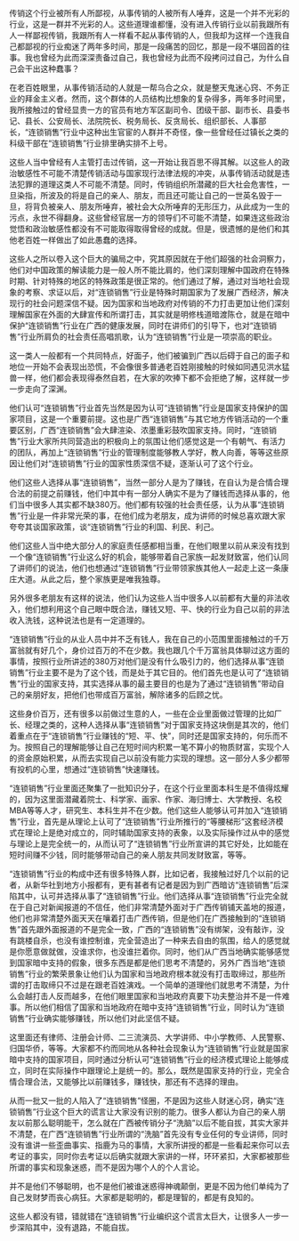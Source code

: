 传销这个行业被所有人所鄙视，从事传销的人被所有人唾弃，这是一个并不光彩的行业，这是一群并不光彩的人。这些道理谁都懂，没有进入传销行业以前我跟所有人一样鄙视传销，我跟所有人一样看不起从事传销的人，但我却为这样一个连我自己都鄙视的行业痴迷了两年多时间，那是一段痛苦的回忆，那是一段不堪回首的往事。我也曾经为此而深深责备过自己，我也曾经为此而不段拷问过自己，为什么自己会干出这种蠢事？

在老百姓眼里，从事传销活动的人就是一帮乌合之众，就是整天鬼迷心窍、不务正业的拜金主义者。然而，这个群体的人员结构比想象的复杂得多，两年多时间里，我所接触过的曾经显贵一方的官员有地方军区副司令、团级干部、副市长、县委书记、县长、公安局长、法院院长、税务局长、反贪局长、组织部长、人事部长，“连锁销售”行业中这种出生官宦的人群并不奇怪，像一些曾经任过镇长之类的科级干部在“连锁销售”行业排里确实排不上号。

这些人当中曾经有人主管打击过传销，这一开始让我百思不得其解。以这些人的政治敏感性不可能不清楚传销活动与国家现行法律法规的冲突，从事传销活动就是违法犯罪的道理这类人不可能不清楚。同时，传销组织所潜藏的巨大社会危害性，一旦染指，所波及的将是自己的亲人、朋友，而且还可能让自己的一世英名毁于一旦，将背负被亲人、朋友所唾弃，被社会大众所唾弃的无形压力，从此成为一生的污点，永世不得翻身。这些曾经官居一方的领导们不可能不清楚，如果连这些政治觉悟和政治敏感性都没有不可能取得取得曾经的成就。但是，很遗憾的是他们和其他老百姓一样做出了如此愚蠢的选择。

这些人之所以卷入这个巨大的骗局之中，究其原因就在于他们超强的社会洞察力，他们对中国政策的解读能力是一般人所不能比肩的，他们深刻理解中国政府在特殊时期、针对特殊的地区的特殊政策是很正常的。他们通过了解，通过对当地社会现象的考察、求证以后，对“连锁销售”行业是特殊时期国家为了发展广西经济，解决现行的社会问题深信不疑。因为国家和当地政府对传销的不力打击更加让他们深刻理解国家在外面的大肆宣传和所谓打击，其实就是明修栈道暗渡陈仓，就是在暗中保护“连锁销售”行业在广西的健康发展，同时在讲师们的引导下，也对“连锁销售”行业所肩负的社会责任高唱凯歌，认为“连锁销售”行业是一项崇高的职业。

这一类人一般都有一个共同特点，好面子，他们被骗到广西以后碍于自己的面子和地位一开始不会表现出恐慌，不会像很多普通老百姓刚接触的时候如同遇见洪水猛兽一样，他们都会表现得泰然自若，在大家的吹捧下都不会拒绝了解，这样就一步一步走向了深渊。

他们认可“连锁销售”行业首先当然是因为认可“连锁销售”行业是国家支持保护的国家项目，这是一个重要前提。这也是广西“连锁销售”与其它地方传销活动的一个重要区别，广西“连锁销售”会大肆渲染、浓墨重彩鼓吹国家支持。同时，“连锁销售”行业大家所共同营造出的积极向上的氛围让他们感觉这是一个有朝气、有活力的团队，再加上“连锁销售”行业的管理制度能够教人学好，教人向善，等等这些原因让他们对“连锁销售”行业的国家性质深信不疑，逐渐认可了这个行业。

他们这些人选择从事“连锁销售”，当然一部分人是为了赚钱，在自认为是合情合理合法的前提之前赚钱，他们中其中有一部分人确实不是为了赚钱而选择从事的，他们当中很多人其实都不缺380万。他们都有较强的社会责任感，认为从事“连锁销售”行业是一件非常光荣的事，在他们成为老朋友，成为讲师的时候总喜欢跟大家夸夸其谈国家政策，谈“连锁销售”行业的利国、利民、利己。

他们这些人当中绝大部分人的家庭责任感都相当重，在他们眼里以前从来没有找到一个像“连锁销售”行业这么好的机会，能够带着自己家族一起发财致富，他们认同了讲师们的说法，他们也想通过“连锁销售”行业带领家族其他人一起走上这一条康庄大道。从此之后，整个家族更是唯我独尊。

另外很多老朋友有这样的说法，他们认为这些人当中很多人以前都有大量的非法收入，他们想利用这个自己眼中既合法，赚钱又短、平、快的行业为自己以前的非法收入洗钱，这种说法也是有一定道理的。

“连锁销售”行业的从业人员中并不乏有钱人，我在自己的小范围里面接触过的千万富翁就有好几个，身价过百万的不在少数。我也跟几个千万富翁具体聊过这方面的事情，按照行业所讲述的380万对他们是没有什么吸引力的，他们选择从事“连锁销售”行业主要不是为了这个钱，而是处于其它目的。他们首先也是认可了“连锁销售”行业的国家支持，其实选择从事的最主要目的也是为了通过“连锁销售”带动自己的亲朋好友，把他们也带成百万富翁，解除诸多的后顾之忧。

这些身价百万，还有很多以前做过生意的人，一些在企业里面做过管理的比如厂长、经理之类的，这种人选择从事“连锁销售”对于国家支持这块倒是其次的，他们着重点在于“连锁销售”行业赚钱的“短、平、快”，同时还是国家支持的，何乐而不为。按照自己的理解能够让自己在短时间内积累一笔不算小的物质财富，实现个人的资金原始积累，从而去实现自己以前没有能力实现的理想。这一部分人多少都带有投机的心里，想通过“连锁销售”快速赚钱。

“连锁销售”行业里面还聚集了一批知识分子，在这个行业里面本科生是不值得炫耀的，因为这里面潜藏着院士、科学家、画家、作家、海归博士、大学教授、名校MBA等等人才，研究生、本科生并不在少数。他们这些人能够认可并加入“连锁销售”行业，首先是从理论上认可了“连锁销售”行业所推行的“等腰梯形”这套经济模式在理论上是绝对成立的，同时辅助国家支持的表象，以及实际操作过从中的感觉与理论上是完全统一的，从而认可了“连锁销售”行业所宣讲的其它好处，比如能在短时间赚不少钱，同时能够带动自己的亲人朋友共同发财致富，等等。

“连锁销售”行业的构成中还有很多特殊人群，比如记者，我接触过好几个以前的记者，从新华社到地方小报都有，更有甚者有记者是因为到广西暗访“连锁销售”后深陷其中，认可并选择从事了“连锁销售”行业。他们选择从事“连锁销售”行业完全就在于自己对新闻报道的不信任，他们非常清楚外面对于广西传销铺天盖地的报道，他们也非常清楚外面天天在嚷着打击广西传销，但是他们在广西接触到的“连锁销售”首先跟外面报道的不是完全一致，广西的“连锁销售”没有绑架，没有敲诈，没有跳楼自杀，也没有谁控制谁，完全营造出了一种来去自由的氛围，给人的感觉就是你愿意做就做，没谁求你，也没谁拦着你。同时，他们从广西当地确实能够感觉到国家暗中支持的假象，很多东西是都是他们思考不清楚的，另外广西当地“连锁销售”行业的繁荣景象让他们认为国家和当地政府根本就没有打击取缔过，那些所谓的打击取缔只不过是在跟老百姓演戏。一个简单的道理他们就思考不清楚，为什么会越打击人反而越多，在他们眼里国家和当地政府真要下功夫整治并不是一件难事。所以他们相信了国家和当地政府在暗中支持“连锁销售”行业，同时认为“连锁销售”行业确实能够赚钱，所以他们对此坚信不疑。

这里面还有律师、注册会计师、二三流演员、大学讲师、中小学教师、人民警察、归国华侨，等等。大家都不约而同地从各种社会现象认为“连锁销售”行业就是国家暗中支持的国家项目，同时通过分析认可“连锁销售”行业的经济模式理论上能够成立，同时在实际操作中跟理论上是统一的。那么，既然是国家支持的行业，完全合情合理合法，又能够比以前赚钱多，赚钱快，那还有不选择的理由。

从而一批又一批的人陷入了“连锁销售”怪圈，不是因为这些人财迷心窍，确实“连锁销售”行业这个巨大的谎言让大家没有识别的能力。很多人都认为自己的亲人朋友以前那么聪明能干，怎么就在广西被传销分子“洗脑”以后不能自拔，其实大家并不清楚，在广西“连锁销售”行业所谓的“洗脑”首先没有专业任何的专业讲师，同时没有谁讲一些歪曲事实、指鹿为马的事情，大家所讲授的都是一些看起来你可以去考证的事实，同时你去考证以后确实就跟大家讲的一样，环环紧扣，大家都被那些所谓的事实和现象迷惑，而不是因为哪个人的个人言论。

并不是他们不够聪明，也不是他们被谁迷惑得神魂颠倒，更是不因为他们单纯为了自己发财梦而丧心病狂。大家都是聪明的，都是理智的，都是有良知的。

这些人都没有错，错就错在“连锁销售”行业编织这个谎言太巨大，让很多人一步一步深陷其中，没有退路，不能自拔。
